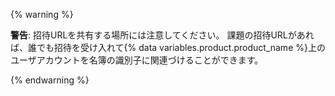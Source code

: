{% warning %}

**警告**: 招待URLを共有する場所には注意してください。 課題の招待URLがあれば、誰でも招待を受け入れて{% data variables.product.product_name %}上のユーザアカウントを名簿の識別子に関連づけることができます。

{% endwarning %}
